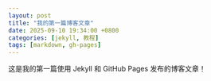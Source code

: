```yaml
---
layout: post
title: "我的第一篇博客文章"
date: 2025-09-10 19:34:00 +0800
categories: [jekyll, 教程]
tags: [markdown, gh-pages]
---
```


这是我的第一篇使用 Jekyll 和 GitHub Pages 发布的博客文章！

